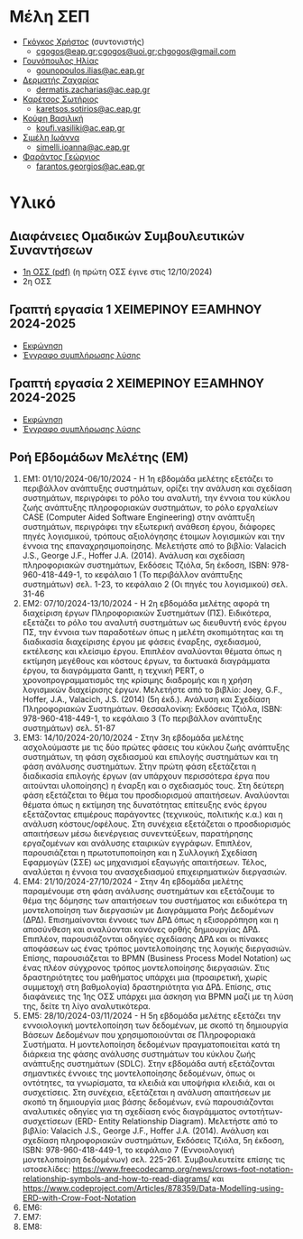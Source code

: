 # Μέλη ΣΕΠ

* [Γκόγκος Χρήστος](https://www.linkedin.com/in/christos-gogos-07a75bb) (συντονιστής) 
    * cgogos@eap.gr;cgogos@uoi.gr;chgogos@gmail.com
* [Γουνόπουλος Ηλίας](https://www.linkedin.com/in/eliasgounopoulos/) 
    * gounopoulos.ilias@ac.eap.gr
* [Δερματής Ζαχαρίας](https://www.linkedin.com/in/zacharias-dermatis-80245a85/) 
    * dermatis.zacharias@ac.eap.gr
* [Καρέτσος Σωτήριος](https://www.linkedin.com/in/sotiris-karetsos-088b562a/) 
    * karetsos.sotirios@ac.eap.gr
* [Κούφη Βασιλική](https://www.linkedin.com/in/vassiliki-koufi-163a6512/) 
    * koufi.vasiliki@ac.eap.gr
* [Σιμέλη Ιωάννα](https://www.linkedin.com/in/ioannasimeli/) 
    * simelli.ioanna@ac.eap.gr
* [Φαράντος Γεώργιος](https://www.linkedin.com/in/georgios-farantos-497931142/) 
    * farantos.georgios@ac.eap.gr

# Υλικό

## Διαφάνειες Ομαδικών Συμβουλευτικών Συναντήσεων

<!-- Οι διαφάνειες θα ανέβουν στο <https://courses.eap.gr/course/view.php?id=1234> στις 13/10/2024. -->

* [1η ΟΣΣ (pdf)](./resources/3/ΔΙΑΦΑΝΕΙΕΣ%201ΗΣ%20ΟΣΣ.pdf) (η πρώτη ΟΣΣ έγινε στις 12/10/2024)
* 2η ΟΣΣ

## Γραπτή εργασία 1 ΧΕΙΜΕΡΙΝΟΥ ΕΞΑΜΗΝΟΥ 2024-2025

<!-- Η γραπτή εργασία 1 του τρέχοντος εξαμήνου αναρτήθηκε στις 10/10/2024 στο <https://courses.eap.gr/course/view.php?id=1234>. Η εκφώνησή της και η ενδεικτική λύση της θα ανέβει εδώ την επόμενη ημέρα της λήξης προθεσμίας υποβολής των εργασιών. -->
* [Εκφώνηση](./resources/fall_2024_2025_ge1.pdf)
* [Έγγραφο συμπλήρωσης λύσης](./resources/2024-25_DMD54_[toeponymosas]_GE1_[tmima].docx)
<!-- * [Ενδεικτική λύση](./resources/fall_2023_2024_ge1_sol.pdf) -->


## Γραπτή εργασία 2 ΧΕΙΜΕΡΙΝΟΥ ΕΞΑΜΗΝΟΥ 2024-2025 
<!-- Η γραπτή εργασία 2 του τρέχοντος εξαμήνου ανακοινώθηκε στις 1/11/2024 -->
* [Εκφώνηση](./resources/fall_2024_2025_ge2.pdf)
* [Έγγραφο συμπλήρωσης λύσης](./resources/2024-25_DMD54_[toeponymosas]_GE2_[tmima].docx)
<!-- * [Ενδεικτική λύση](./resources/fall_2023_2024_ge2_sol.pdf) -->


## Ροή Εβδομάδων Μελέτης (ΕΜ)

1. ΕΜ1: 01/10/2024-06/10/2024 - Η 1η εβδομάδα μελέτης εξετάζει το περιβάλλον ανάπτυξης συστημάτων, ορίζει την ανάλυση και σχεδίαση συστημάτων, περιγράφει το ρόλο του αναλυτή, την έννοια του κύκλου ζωής ανάπτυξης πληροφοριακών συστημάτων, το ρόλο εργαλείων CASE (Computer Aided Software Engineering) στην ανάπτυξη συστημάτων, περιγράφει την εξωτερική ανάθεση έργου, διάφορες πηγές λογισμικού, τρόπους αξιολόγησης έτοιμων λογισμικών και την έννοια της επαναχρησιμοποίησης. Μελετήστε από το βιβλίο: Valacich J.S., George J.F., Hoffer J.A. (2014). Ανάλυση και σχεδίαση πληροφοριακών συστημάτων, Εκδόσεις Τζιόλα, 5η έκδοση, ISBN: 978-960-418-449-1, το κεφάλαιο 1 (Το περιβάλλον ανάπτυξης συστημάτων) σελ. 1-23, το κεφάλαιο 2 (Οι πηγές του λογισμικού) σελ. 31-46   
2. ΕΜ2: 07/10/2024-13/10/2024 - Η 2η εβδομάδα μελέτης αφορά τη διαχείριση έργων Πληροφοριακών Συστημάτων (ΠΣ). Ειδικότερα, εξετάζει το ρόλο του αναλυτή συστημάτων ως διευθυντή ενός έργου ΠΣ, την έννοια των παραδοτέων όπως η μελέτη σκοπιμότητας και τη διαδικασία διαχείρισης έργου με φάσεις έναρξης, σχεδιασμού, εκτέλεσης και κλείσιμο έργου. Επιπλέον αναλύονται θέματα όπως η εκτίμηση μεγέθους και κόστους έργων, τα δικτυακά διαγράμματα  έργου, τα διαγράμματα Gantt, η τεχνική PERT, o χρονοπρογραμματισμός της κρίσιμης διαδρομής και η χρήση λογισμικών διαχείρισης έργων. Μελετήστε από το βιβλίο: Joey, G.F., Hoffer, J.A., Valacich, J.S. (2014) (5η έκδ.).  Ανάλυση και Σχεδίαση Πληροφοριακών Συστημάτων. Θεσσαλονίκη: Εκδόσεις Τζιόλα, ISBN: 978-960-418-449-1, το κεφάλαιο 3 (Το περιβάλλον ανάπτυξης συστημάτων) σελ. 51-87 
3. ΕΜ3: 14/10/2024-20/10/2024 - Στην 3η εβδομάδα μελέτης ασχολούμαστε με τις δύο πρώτες φάσεις του κύκλου ζωής ανάπτυξης συστημάτων, τη φάση σχεδιασμού και επιλογής συστημάτων και τη φάση ανάλυσης συστημάτων. Στην πρώτη φάση εξετάζεται η διαδικασία επιλογής έργων (αν υπάρχουν περισσότερα έργα που αιτούνται υλοποίησης) η έναρξη και ο σχεδιασμός τους. Στη δεύτερη φάση εξετάζεται το θέμα του προσδιορισμού απαιτήσεων. Αναλύονται θέματα όπως η εκτίμηση της δυνατότητας επίτευξης ενός έργου εξετάζοντας επιμέρους παράγοντες (τεχνικούς, πολιτικής κ.α.) και η ανάλυση κόστους/οφέλους. Στη συνέχεια εξετάζεται ο προσδιορισμός απαιτήσεων μέσω διενέργειας συνεντεύξεων, παρατήρησης εργαζομένων και ανάλυσης εταιρικών εγγράφων. Επιπλέον, παρουσιάζεται η πρωτοτυποποίηση και η Συλλογική Σχεδίαση Εφαρμογών (ΣΣΕ) ως μηχανισμοί εξαγωγής απαιτήσεων. Τέλος, αναλύεται η έννοια του ανασχεδιασμού επιχειρηματικών διεργασιών. 
4. ΕΜ4: 21/10/2024-27/10/2024 - Στην 4η εβδομάδα μελέτης παραμένουμε στη φάση ανάλυσης συστημάτων και εξετάζουμε το θέμα της δόμησης των απαιτήσεων του συστήματος και ειδικότερα τη μοντελοποίηση των διεργασιών με Διαγράμματα Ροής Δεδομένων (ΔΡΔ). Επισημαίνονται έννοιες των ΔΡΔ όπως η εξισορρόπηση και η αποσύνθεση και αναλύονται κανόνες ορθής δημιουργίας ΔΡΔ. Επιπλέον, παρουσιάζονται οδηγίες σχεδίασης ΔΡΔ και οι πίνακες αποφάσεων ως ένας τρόπος μοντελοποίησης της λογικής διεργασιών. Επίσης, παρουσιάζεται το BPMN (Business Process Model Notation) ως ένας πλέον σύγχρονος τρόπος μοντελοποίησης διεργασιών. Στις δραστηριότητες του μαθήματος υπάρχει μια (προαιρετική, χωρίς συμμετοχή στη βαθμολογία) δραστηριότητα για ΔΡΔ. Επίσης, στις διαφάνειες της 1ης ΟΣΣ υπάρχει μια άσκηση για BPMN μαζί με τη λύση της, δείτε τη λίγο αναλυτικότερα.
5. ΕΜ5: 28/10/2024-03/11/2024 - Η 5η εβδομάδα μελέτης εξετάζει την εννοιολογική μοντελοποίηση των δεδομένων, με σκοπό τη δημιουργία Βάσεων Δεδομένων που χρησιμοποιούνται σε Πληροφοριακά Συστήματα. Η μοντελοποίηση δεδομένων πραγματοποιείται κατά τη διάρκεια της φάσης ανάλυσης συστημάτων του κύκλου ζωής ανάπτυξης συστημάτων (SDLC). 
Στην εβδομάδα αυτή εξετάζονται σημαντικές έννοιες της μοντελοποίησης δεδομένων, όπως οι οντότητες, τα γνωρίσματα, τα κλειδιά και υποψήφια κλειδιά, και οι συσχετίσεις. 
Στη συνέχεια, εξετάζεται η ανάλυση απαιτήσεων με σκοπό τη δημιουργία μιας βάσης δεδομένων, ενώ παρουσιάζονται αναλυτικές οδηγίες για τη σχεδίαση ενός διαγράμματος οντοτήτων-συσχετίσεων (ERD- Entity Relationship Diagram). Μελετήστε από το βιβλίο: Valacich J.S., George J.F., Hoffer J.A. (2014). Ανάλυση και σχεδίαση πληροφοριακών συστημάτων, Εκδόσεις Τζιόλα, 5η έκδοση, ISBN: 978-960-418-449-1, το κεφάλαιο 7 (Εννοιολογική μοντελοποίηση δεδομένων) σελ. 225-261. Συμβουλευτείτε επίσης τις ιστοσελίδες: <https://www.freecodecamp.org/news/crows-foot-notation-relationship-symbols-and-how-to-read-diagrams/>  και <https://www.codeproject.com/Articles/878359/Data-Modelling-using-ERD-with-Crow-Foot-Notation>
6. ΕΜ6:
7. ΕΜ7:
8. ΕΜ8:

<!-- 9. ΕΜ9:
10. ΕΜ10:
11. ΕΜ11:
12. ΕΜ12:
13. ΕΜ13: -->